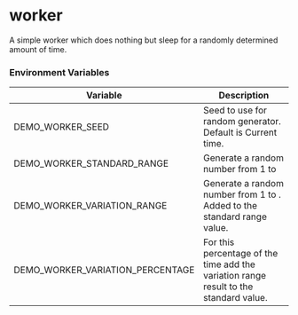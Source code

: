 # worker

A simple worker which does nothing but sleep for a randomly determined amount of time.

### Environment Variables
| Variable   | Description |
| ---------- | ----------- |
| DEMO_WORKER_SEED | Seed to use for random generator.  Default is Current time. |
| DEMO_WORKER_STANDARD_RANGE | Generate a random number from 1 to <value> |
| DEMO_WORKER_VARIATION_RANGE | Generate a random number from 1 to <value>.  Added to the standard range value. |
| DEMO_WORKER_VARIATION_PERCENTAGE | For this percentage of the time add the variation range result to the standard value. |

